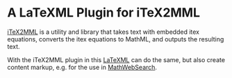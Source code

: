 # A LaTeXML Plugin for iTeX2MML

[iTeX2MML](https://golem.ph.utexas.edu/~distler/blog/itex2MML.html) is a utility and library that takes text with embedded itex equations, converts the itex equations to MathML, and outputs the resulting text.

With the iTeX2MML plugin in this [LaTeXML](https://dlmf.nist.gov/LaTeXML/) can do the same, but also create content markup, e.g. for the use in [MathWebSearch](https://kwarc.info/systems/mws/).
